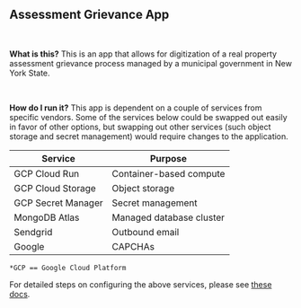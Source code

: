 ## Assessment Grievance App

<br>

**What is this?** This is an app that allows for digitization of a real property assessment grievance process managed by a municipal government in New York State.

<br>

**How do I run it?** This app is dependent on a couple of services from specific vendors. Some of the services below could be swapped out easily in favor of other options, but swapping out other services (such object storage and secret management) would require changes to the application. 


| Service            | Purpose                  |
|--------------------|--------------------------|
| GCP Cloud Run      | Container-based compute  |
| GCP Cloud Storage  | Object storage           |
| GCP Secret Manager | Secret management        |
| MongoDB Atlas      | Managed database cluster |
| Sendgrid           | Outbound email           |
| Google             | CAPCHAs                  |

`*GCP == Google Cloud Platform`

For detailed steps on configuring the above services, please see [these docs](./src/_Docs/setup.md).

<br>
